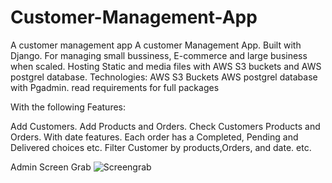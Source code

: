 # Customer-Management-App
A customer management app
A customer Management App. Built with Django. For managing small bussiness, E-commerce and large business when scaled. 
Hosting Static and media files with AWS S3 buckets and AWS postgrel database.
Technologies:
AWS S3 Buckets
AWS postgrel database with Pgadmin.
read requirements for full packages

With the following Features:

Add Customers. 
Add Products and Orders.
Check Customers Products and Orders. With date features. 
Each order has a Completed, Pending and Delivered choices etc.
Filter Customer by products,Orders, and date. etc. 

Admin Screen Grab
![Screengrab](decux.JGP)
